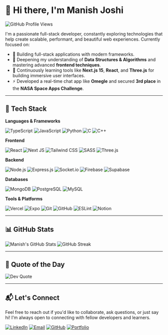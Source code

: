# 👋 Hi there, I'm Manish Joshi 
![GitHub Profile Views](https://komarev.com/ghpvc/?username=ManishJoc14)

I'm a passionate full-stack developer, constantly exploring technologies that help create scalable, performant, and beautiful web experiences. Currently focused on:

- 🔭 Building full-stack applications with modern frameworks.
- 🌱 Deepening my understanding of **Data Structures & Algorithms** and mastering advanced **frontend techniques**.
- 🧠 Continuously learning tools like **Next.js 15**, **React**, and **Three.js** for building immersive user interfaces.
- ⚡ Developed a real-time chat app like **Omegle** and secured **3rd place** in the **NASA Space Apps Challenge**.

---

## 💼 Tech Stack

**Languages & Frameworks**
  
![TypeScript](https://img.shields.io/badge/TypeScript-%23007ACC.svg?style=for-the-badge&logo=typescript&logoColor=white)
![JavaScript](https://img.shields.io/badge/JavaScript-%23F7DF1E.svg?style=for-the-badge&logo=javascript&logoColor=black)
![Python](https://img.shields.io/badge/Python-3670A0?style=for-the-badge&logo=python&logoColor=ffdd54)
![C](https://img.shields.io/badge/C-%2300599C.svg?style=for-the-badge&logo=c&logoColor=white)
![C++](https://img.shields.io/badge/C++-%2300599C.svg?style=for-the-badge&logo=c%2B%2B&logoColor=white)

**Frontend**

![React](https://img.shields.io/badge/React-%2320232a.svg?style=for-the-badge&logo=react&logoColor=%2361DAFB)
![Next JS](https://img.shields.io/badge/Next.js-black?style=for-the-badge&logo=next.js&logoColor=white)
![Tailwind CSS](https://img.shields.io/badge/Tailwind-%2338B2AC.svg?style=for-the-badge&logo=tailwind-css&logoColor=white)
![SASS](https://img.shields.io/badge/SASS-hotpink.svg?style=for-the-badge&logo=SASS&logoColor=white)
![Three.js](https://img.shields.io/badge/Three.js-black?style=for-the-badge&logo=three.js&logoColor=white)

**Backend**

![Node.js](https://img.shields.io/badge/Node.js-339933?style=for-the-badge&logo=nodedotjs&logoColor=white)
![Express.js](https://img.shields.io/badge/Express.js-%23404d59.svg?style=for-the-badge&logo=express&logoColor=%2361DAFB)
![Socket.io](https://img.shields.io/badge/Socket.io-black?style=for-the-badge&logo=socket.io&badgeColor=010101)
![Firebase](https://img.shields.io/badge/Firebase-%23039BE5.svg?style=for-the-badge&logo=firebase)
![Supabase](https://img.shields.io/badge/Supabase-3ECF8E?style=for-the-badge&logo=supabase&logoColor=white)


**Databases**

![MongoDB](https://img.shields.io/badge/MongoDB-%234ea94b.svg?style=for-the-badge&logo=mongodb&logoColor=white)
![PostgreSQL](https://img.shields.io/badge/Postgres-%23316192.svg?style=for-the-badge&logo=postgresql&logoColor=white)
![MySQL](https://img.shields.io/badge/MySQL-4479A1.svg?style=for-the-badge&logo=mysql&logoColor=white)

**Tools & Platforms**

![Vercel](https://img.shields.io/badge/Vercel-%23000000.svg?style=for-the-badge&logo=vercel&logoColor=white)
![Expo](https://img.shields.io/badge/Expo-1C1E24?style=for-the-badge&logo=expo)
![Git](https://img.shields.io/badge/Git-%23F05033.svg?style=for-the-badge&logo=git&logoColor=white)
![GitHub](https://img.shields.io/badge/GitHub-%23121011.svg?style=for-the-badge&logo=github&logoColor=white)
![ESLint](https://img.shields.io/badge/ESLint-4B3263?style=for-the-badge&logo=eslint&logoColor=white)
![Notion](https://img.shields.io/badge/Notion-%23000000.svg?style=for-the-badge&logo=notion&logoColor=white)

---

## 📊 GitHub Stats

![Manish's GitHub Stats](https://github-readme-stats.vercel.app/api?username=ManishJoc14&theme=default&hide_border=false&show_icons=true)
![GitHub Streak](https://github-readme-streak-stats.herokuapp.com/?user=ManishJoc14&theme=default&hide_border=false)

---

## 💬 Quote of the Day

![Dev Quote](https://quotes-github-readme.vercel.app/api?type=horizontal&theme=radical)

---

## 📬 Let's Connect

Feel free to reach out if you'd like to collaborate, ask questions, or just say hi! I'm always open to connecting with fellow developers and learners.

[![LinkedIn](https://img.shields.io/badge/LinkedIn-%230077B5.svg?style=for-the-badge&logo=linkedin&logoColor=white)](https://www.linkedin.com/in/manish-joshi-dharmananda-9762b2304/)
[![Email](https://img.shields.io/badge/Gmail-D14836?style=for-the-badge&logo=gmail&logoColor=white)](mailto:manishjoc14@gmail.com)
[![GitHub](https://img.shields.io/badge/GitHub-%23121011.svg?style=for-the-badge&logo=github&logoColor=white)](https://github.com/ManishJoc14)
[![Portfolio](https://img.shields.io/badge/Portfolio-000?style=for-the-badge&logo=vercel&logoColor=white)]([https://your-portfolio-link.com](https://manish-joshi.vercel.app/)) 

